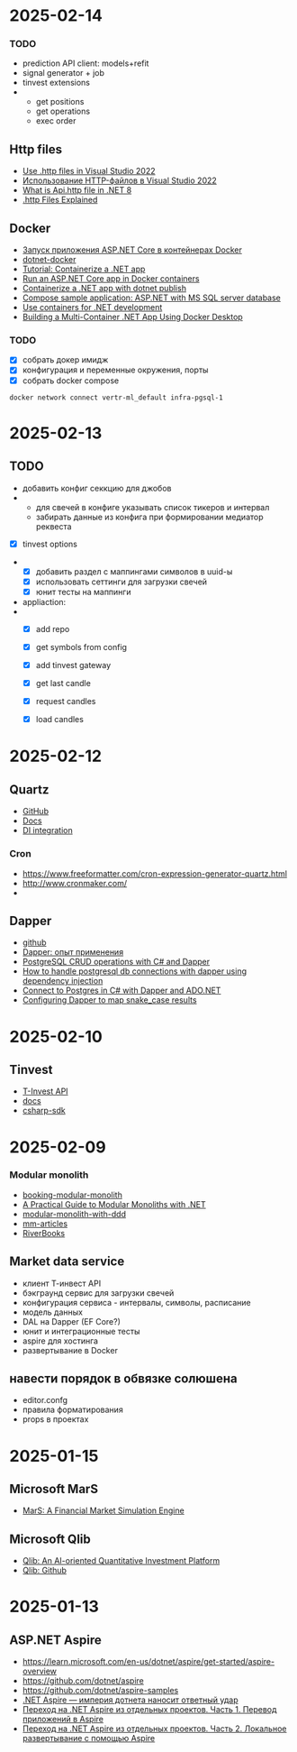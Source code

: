 # 2025-02-14

### TODO

- prediction API client: models+refit
- signal generator + job
- tinvest extensions
- - get positions
  - get operations
  - exec order

## Http files

- [Use .http files in Visual Studio 2022](https://learn.microsoft.com/en-us/aspnet/core/test/http-files?view=aspnetcore-9.0)
- [Использование HTTP-файлов в Visual Studio 2022](https://learn.microsoft.com/ru-ru/aspnet/core/test/http-files?view=aspnetcore-9.0)
- [What is Api.http file in .NET 8](https://stackoverflow.com/questions/78119582/what-is-api-http-file-in-net-8)
- [.http Files Explained](https://www.rahulpnath.com/blog/http-files-asp-net-core-dotnet/)

## Docker

- [Запуск приложения ASP.NET Core в контейнерах Docker](https://learn.microsoft.com/ru-ru/aspnet/core/host-and-deploy/docker/building-net-docker-images?view=aspnetcore-9.0)
- [dotnet-docker](https://github.com/dotnet/dotnet-docker)
- [Tutorial: Containerize a .NET app](https://learn.microsoft.com/en-us/dotnet/core/docker/build-container?tabs=windows&pivots=dotnet-9-0)
- [Run an ASP.NET Core app in Docker containers](https://learn.microsoft.com/en-us/aspnet/core/host-and-deploy/docker/building-net-docker-images?view=aspnetcore-9.0)
- [Containerize a .NET app with dotnet publish](https://learn.microsoft.com/en-us/dotnet/core/containers/sdk-publish)
- [Compose sample application: ASP.NET with MS SQL server database](https://github.com/docker/awesome-compose/tree/master/aspnet-mssql)
- [Use containers for .NET development](https://docs.docker.com/guides/dotnet/develop/)
- [Building a Multi-Container .NET App Using Docker Desktop](https://www.docker.com/blog/building-multi-container-net-app-using-docker-desktop)

### TODO

- [x] собрать докер имидж
- [x] конфигурация и переменные окружения, порты
- [x] собрать docker compose

``` schell
docker network connect vertr-ml_default infra-pgsql-1
```


# 2025-02-13

## TODO

- добавить конфиг секкцию для джобов
- - для свечей в конфиге указывать список тикеров и интервал
  - забирать данные из конфига при формировании медиатор реквеста

- [x] tinvest options
- - [x] добавить раздел с маппингами символов в uuid-ы
  - [x] использовать сеттинги для загрузки свечей
  - [x] юнит тесты на маппинги
- appliaction:
- - [x] add repo
  - [x] get symbols from config
  - [x] add tinvest gateway
  - [x] get last candle
  - [x] request candles
  - [x] load candles


 
# 2025-02-12

## Quartz

- [GitHub](https://github.com/quartznet/quartznet)
- [Docs](https://www.quartz-scheduler.net/)
- [DI integration](https://www.quartz-scheduler.net/documentation/quartz-3.x/packages/microsoft-di-integration.html)

### Cron
- https://www.freeformatter.com/cron-expression-generator-quartz.html
- http://www.cronmaker.com/
- 


## Dapper

- [github](https://github.com/DapperLib/Dapper)
- [Dapper: опыт применения](https://habr.com/ru/articles/665836/)
- [PostgreSQL CRUD operations with C# and Dapper](https://www.code4it.dev/blog/postgres-crud-dapper/)
- [How to handle postgresql db connections with dapper using dependency injection](https://stackoverflow.com/questions/58929543/how-to-handle-postgresql-db-connections-with-dapper-using-dependency-injection-i)
- [Connect to Postgres in C# with Dapper and ADO.NET](https://jasonwatmore.com/net-7-postgres-connect-to-postgresql-database-with-dapper-in-c-and-aspnet-core)
- [Configuring Dapper to map snake_case results](https://andrewlock.net/using-snake-case-column-names-with-dapper-and-postgresql/#configuring-dapper-to-map-snake_case-results)

# 2025-02-10

## Tinvest

- [T-Invest API](https://github.com/RussianInvestments/investAPI)
- [docs](https://russianinvestments.github.io/investAPI/)
- [csharp-sdk](https://github.com/RussianInvestments/invest-api-csharp-sdk)



# 2025-02-09

### Modular monolith

- [booking-modular-monolith](https://github.com/meysamhadeli/booking-modular-monolith)
- [A Practical Guide to Modular Monoliths with .NET](https://chrlschn.dev/blog/2024/01/a-practical-guide-to-modular-monoliths/)
- [modular-monolith-with-ddd](https://github.com/kgrzybek/modular-monolith-with-ddd)
- [mm-articles](https://awesome-architecture.com/modular-monolith/#articles)
- [RiverBooks](https://github.com/ardalis/RiverBooks)


## Market data service
- клиент Т-инвест API
- бэкграунд сервис для загрузки свечей
- конфигурация сервиса - интервалы, символы, расписание
- модель данных
- DAL на Dapper (EF Core?)
- юнит и интеграционные тесты
- aspire для хостинга
- развертывание в Docker

## навести порядок в обвязке солюшена
- editor.confg
- правила форматирования
- props в проектах

# 2025-01-15

## Microsoft MarS

- [MarS: A Financial Market Simulation Engine](https://github.com/microsoft/MarS)

## Microsoft Qlib

- [Qlib: An AI-oriented Quantitative Investment Platform](https://arxiv.org/abs/2009.11189)
- [Qlib: Github](https://github.com/microsoft/qlib)

# 2025-01-13

## ASP.NET Aspire

- https://learn.microsoft.com/en-us/dotnet/aspire/get-started/aspire-overview
- https://github.com/dotnet/aspire
- https://github.com/dotnet/aspire-samples
- [.NET Aspire — империя дотнета наносит ответный удар](https://habr.com/ru/articles/818907/)
- [Переход на .NET Aspire из отдельных проектов. Часть 1. Перевод приложений в Aspire](https://habr.com/ru/articles/820371/)
- [Переход на .NET Aspire из отдельных проектов. Часть 2. Локальное развертывание с помощью Aspire](https://habr.com/ru/articles/820435/)








